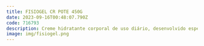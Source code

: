 ```yaml
---
title: FISIOGEL CR POTE 450G
date: 2023-09-16T00:48:07.790Z
code: 716793
description: Creme hidratante corporal de uso diário, desenvolvido especialmente para p...
image: img/fisiogel.png
---
```

